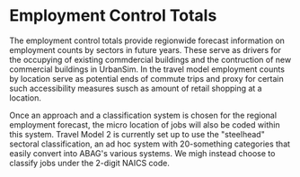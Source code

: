 # Employment Control Totals

The employment control totals provide regionwide forecast information on employment counts by sectors in future years. These serve as drivers for the occupying of existing commdercial buildings and the contruction of new commercial buildings in UrbanSim. In the travel model employment counts by location serve as potential ends of commute trips and proxy for certain such accessibility measures susch as amount of retail shopping at a location.

Once an approach and a classification system is chosen for the regional employment forecast, the micro location of jobs will also be coded within this system. Travel Model 2 is currently set up to use the "steelhead" sectoral classification, an ad hoc system with 20-something categories that easily convert into ABAG's various systems. We migh instead choose to classify jobs under the 2-digit NAICS code.
